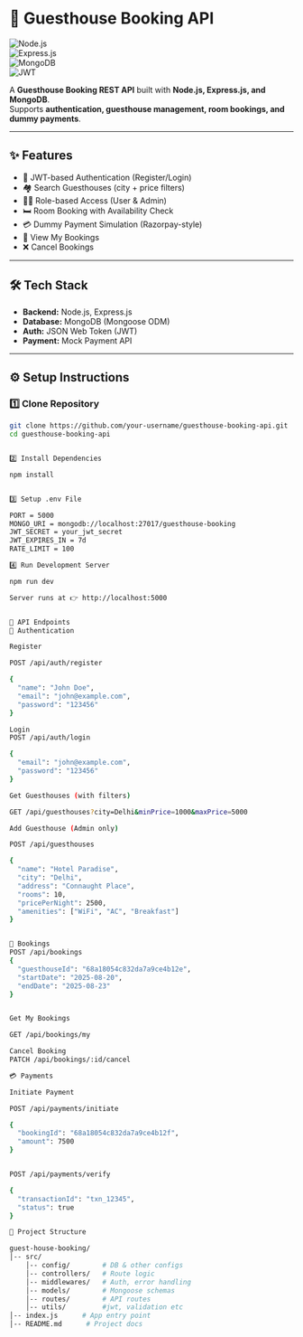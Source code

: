 # 🏨 Guesthouse Booking API  

![Node.js](https://img.shields.io/badge/Node.js-18.x-green)  
![Express.js](https://img.shields.io/badge/Express.js-4.x-blue)  
![MongoDB](https://img.shields.io/badge/MongoDB-Database-brightgreen)  
![JWT](https://img.shields.io/badge/Auth-JWT-orange)  

A **Guesthouse Booking REST API** built with **Node.js, Express.js, and MongoDB**.  
Supports **authentication, guesthouse management, room bookings, and dummy payments**.  

---

## ✨ Features
- 🔐 JWT-based Authentication (Register/Login)  
- 🏘️ Search Guesthouses (city + price filters)  
- 👨‍💼 Role-based Access (User & Admin)  
- 🛏️ Room Booking with Availability Check  
- 💳 Dummy Payment Simulation (Razorpay-style)  
- 📅 View My Bookings  
- ❌ Cancel Bookings

---

## 🛠️ Tech Stack
- **Backend:** Node.js, Express.js  
- **Database:** MongoDB (Mongoose ODM)  
- **Auth:** JSON Web Token (JWT)  
- **Payment:** Mock Payment API  

---

## ⚙️ Setup Instructions

### 1️⃣ Clone Repository
```bash
git clone https://github.com/your-username/guesthouse-booking-api.git
cd guesthouse-booking-api


2️⃣ Install Dependencies

npm install


3️⃣ Setup .env File

PORT = 5000
MONGO_URI = mongodb://localhost:27017/guesthouse-booking
JWT_SECRET = your_jwt_secret
JWT_EXPIRES_IN = 7d
RATE_LIMIT = 100

4️⃣ Run Development Server

npm run dev

Server runs at 👉 http://localhost:5000


📌 API Endpoints
🔑 Authentication

Register

POST /api/auth/register

{
  "name": "John Doe",
  "email": "john@example.com",
  "password": "123456"
}

Login
POST /api/auth/login

{
  "email": "john@example.com",
  "password": "123456"
}

Get Guesthouses (with filters)

GET /api/guesthouses?city=Delhi&minPrice=1000&maxPrice=5000

Add Guesthouse (Admin only)

POST /api/guesthouses

{
  "name": "Hotel Paradise",
  "city": "Delhi",
  "address": "Connaught Place",
  "rooms": 10,
  "pricePerNight": 2500,
  "amenities": ["WiFi", "AC", "Breakfast"]
}


📅 Bookings
POST /api/bookings
{
  "guesthouseId": "68a18054c832da7a9ce4b12e",
  "startDate": "2025-08-20",
  "endDate": "2025-08-23"
}


Get My Bookings

GET /api/bookings/my

Cancel Booking 
PATCH /api/bookings/:id/cancel

💳 Payments

Initiate Payment

POST /api/payments/initiate

{
  "bookingId": "68a18054c832da7a9ce4b12f",
  "amount": 7500
}


POST /api/payments/verify

{
  "transactionId": "txn_12345",
  "status": true
}

📂 Project Structure

guest-house-booking/
│-- src/
    │-- config/        # DB & other configs
    │-- controllers/   # Route logic
    │-- middlewares/   # Auth, error handling
    │-- models/        # Mongoose schemas
    │-- routes/        # API routes
    │-- utils/         #jwt, validation etc
│-- index.js      # App entry point
│-- README.md      # Project docs
